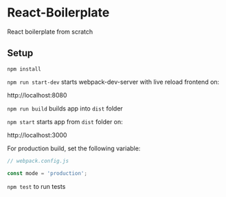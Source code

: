 # React-Boilerplate
React boilerplate from scratch

## Setup
`npm install`

`npm run start-dev` starts webpack-dev-server with live reload frontend on:

 http://localhost:8080

`npm run build` builds app into `dist` folder

`npm start` starts app from `dist` folder on:

http://localhost:3000

For production build, set the following variable:

```javascript
// webpack.config.js

const mode = 'production';
```

`npm test` to run tests
